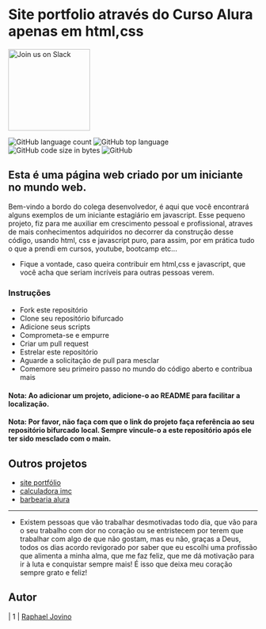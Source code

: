 # Site portfolio através do Curso Alura apenas em html,css

<a href="https://join.slack.com/t/ngc-goz8665/shared_invite/zt-r01kumfq-dQUT3c95BxEP_fnk4yJFfQ">
<img alt="Join us on Slack" src="https://raw.githubusercontent.com/netlify/netlify-cms/master/website/static/img/slack.png" width="165"/>
</a>

![GitHub language count](https://img.shields.io/github/languages/count/RaphaelJovino/portfolio.github.io)
![GitHub top language](https://img.shields.io/github/languages/top/RaphaelJovino/portfolio.github.io)
![GitHub code size in bytes](https://img.shields.io/github/languages/code-size/RaphaelJovino/portfolio.github.io)
![GitHub](https://img.shields.io/github/license/RaphaelJovino/portfolio.github.io)

## Esta é uma página web criado por um iniciante no mundo web.

Bem-vindo a bordo do colega desenvolvedor, é aqui que você encontrará alguns exemplos de um iniciante estagiário em javascript. Esse pequeno projeto, fiz para me auxiliar em crescimento pessoal e profissional, atraves de mais conhecimentos adquiridos no decorrer da construção desse código, usando html, css e javascript puro, para assim, por em prática tudo o que a prendi em cursos, youtube, bootcamp etc...

- Fique a vontade, caso queira contribuir  em html,css e javascript, que você acha que seriam incríveis para outras pessoas verem.

### Instruções

- Fork este repositório
- Clone seu repositório bifurcado
- Adicione seus scripts
- Comprometa-se e empurre
- Criar um pull request
- Estrelar este repositório
- Aguarde a solicitação de pull para mesclar
- Comemore seu primeiro passo no mundo do código aberto e contribua mais

#### Nota: Ao adicionar um projeto, adicione-o ao README para facilitar a localização.

#### Nota: Por favor, não faça com que o link do projeto faça referência ao seu repositório bifurcado local. Sempre vincule-o a este repositório após ele ter sido mesclado com o main.

## Outros projetos

- [site portfólio](https://raphaeljovino.github.io/portfolio.github.io/)
- [calculadora imc](https://raphaeljovino.github.io/calcula-imc.github.io/)
- [barbearia alura](https://raphaeljovino.github.io/barbearia-alura.github.io/)

---

- Existem pessoas que vão trabalhar desmotivadas todo dia, que vão para o seu trabalho com dor no coração ou se entristecem por terem que trabalhar com algo de que não gostam, mas eu não, graças a Deus, todos os dias acordo revigorado por saber que eu escolhi uma profissão que alimenta a minha alma, que me faz feliz, que me dá motivação para ir à luta e conquistar sempre mais! É isso que deixa meu coração sempre grato e feliz!

## Autor
| 1 | [Raphael Jovino](https://github.com/RaphaelJovino)
